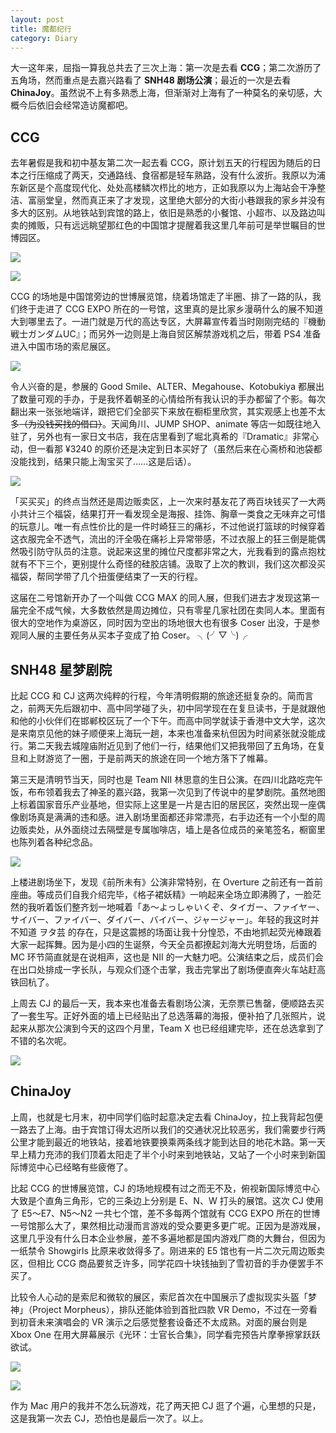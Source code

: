 ```yaml
---
layout: post
title: 魔都纪行
category: Diary
---
```


大一这年来，屈指一算我总共去了三次上海：第一次是去看 **CCG**；第二次游历了五角场，然而重点是去嘉兴路看了 **SNH48 剧场公演**；最近的一次是去看 **ChinaJoy**。虽然说不上有多熟悉上海，但渐渐对上海有了一种莫名的亲切感，大概今后依旧会经常造访魔都吧。

## CCG

去年暑假是我和初中基友第二次一起去看 CCG，原计划五天的行程因为随后的日本之行压缩成了两天，交通路线、食宿都是轻车熟路，没有什么波折。我原以为浦东新区是个高度现代化、处处高楼鳞次栉比的地方，正如我原以为上海站会干净整洁、富丽堂皇，然而真正来了才发现，这里绝大部分的大街小巷跟我的家乡并没有多大的区别。从地铁站到宾馆的路上，依旧是熟悉的小餐馆、小超市、以及路边叫卖的摊贩，只有远远眺望那红色的中国馆才提醒着我这里几年前可是举世瞩目的世博园区。

<!--more-->

![](/images/shanghai-travels-00.jpg)

![](/images/shanghai-travels-01.jpg)

CCG 的场地是中国馆旁边的世博展览馆，绕着场馆走了半圈、排了一路的队，我们终于走进了 CCG EXPO 所在的一号馆，这里真的是比家乡漫萌什么的展不知道大到哪里去了。一进门就是万代的高达专区，大屏幕宣传着当时刚刚完结的『機動戦士ガンダムUC』；而另外一边则是上海自贸区解禁游戏机之后，带着 PS4 准备进入中国市场的索尼展区。

![](/images/shanghai-travels-02.jpg)

令人兴奋的是，参展的 Good Smile、ALTER、Megahouse、Kotobukiya 都展出了数量可观的手办，于是我怀着朝圣的心情给所有我认识的手办都留了个影。每次翻出来一张张地端详，跟把它们全部买下来放在橱柜里欣赏，其实观感上也差不太多~~（为没钱买找的借口）~~。天闻角川、JUMP SHOP、animate 等店一如既往地入驻了，另外也有一家日文书店，我在店里看到了堀北真希的『Dramatic』非常心动，但一看那 ¥3240 的原价还是决定到日本买好了（虽然后来在心斋桥和池袋都没能找到，结果只能上淘宝买了……这是后话）。

![](/images/shanghai-travels-03.jpg)

「买买买」的终点当然还是周边贩卖区，上一次来时基友花了两百块钱买了一大两小共计三个福袋，结果打开一看发现全是海报、挂饰、胸章一类食之无味弃之可惜的玩意儿。唯一有点性价比的是一件时崎狂三的痛衫，不过他说打篮球的时候穿着这衣服完全不透气，流出的汗全吸在痛衫上异常带感，不过衣服上的狂三倒是能偶然吸引防守队员的注意。说起来这里的摊位尺度都非常之大，光我看到的露点抱枕就有不下三个，更别提什么奇怪的硅胶店铺。汲取了上次的教训，我们这次都没买福袋，帮同学带了几个扭蛋便结束了一天的行程。

这届在二号馆新开办了一个叫做 CCG MAX 的同人展，但我们进去才发现这第一届完全不成气候，大多数依然是周边摊位，只有零星几家社团在卖同人本。里面有很大的空地作为桌游区，同时因为空出的场地很大也有很多 Coser 出没，于是参观同人展的主要任务从买本子变成了拍 Coser。 ╮(╯▽╰)╭


## SNH48 星梦剧院

比起 CCG 和 CJ 这两次纯粹的行程，今年清明假期的旅途还挺复杂的。简而言之，前两天先后跟初中、高中同学碰了头，初中同学现在在复旦读书，于是就跟他和他的小伙伴们在邯郸校区玩了一个下午。而高中同学就读于香港中文大学，这次是来南京见他的妹子顺便来上海玩一趟，本来也准备来杭但因为时间紧张就没能成行。第二天我去城隍庙附近见到了他们一行，结果他们又把我带回了五角场，在复旦和上财游览了一圈，于是前两天的旅途在同一个地方落下了帷幕。

第三天是清明节当天，同时也是 Team NII 林思意的生日公演。在四川北路吃完午饭，布布领着我去了神圣的嘉兴路，我第一次见到了传说中的星梦剧院。虽然地图上标着国家音乐产业基地，但实际上这里是一片是古旧的居民区，突然出现一座偶像剧场真是满满的违和感。进入剧场里面都还非常漂亮，右手边还有一个小型的周边贩卖处，从外面绕过去隔壁是专属咖啡店，墙上是各位成员的亲笔签名，橱窗里也陈列着各种纪念品。

![](/images/shanghai-travels-04.jpg)

上楼进剧场坐下，发现《前所未有》公演非常特别，在 Overture 之前还有一首前座曲。等成员们自我介绍完毕，《格子裙妖精》一响起来全场立即沸腾了，一脸茫然的我听着饭们整齐划一地喊着「あ～よっしゃいくぞ、タイガー、ファイヤー、サイバー、ファイバー、ダイバー、バイバー、ジャージャー」。年轻的我这时并不知道 ヲタ芸 的存在，只是这震撼的场面让我十分惶恐，不由地抓起荧光棒跟着大家一起挥舞。因为是小四的生诞祭，今天全员都撩起刘海大光明登场，后面的 MC 环节简直就是在说相声，这也是 NII 的一大魅力吧。公演结束之后，成员们会在出口处排成一字长队，与观众们逐个击掌，我击完掌出了剧场便直奔火车站赶高铁回杭了。

上周去 CJ 的最后一天，我本来也准备去看剧场公演，无奈票已售罄，便顺路去买了一套生写。正好外面的墙上已经贴出了总选落幕的海报，便补拍了几张照片，说起来从那次公演到今天的这四个月里，Team X 也已经组建完毕，还在总选拿到了不错的名次呢。

![](/images/shanghai-travels-05.jpg)


## ChinaJoy

上周，也就是七月末，初中同学们临时起意决定去看 ChinaJoy，拉上我背起包便一路去了上海。由于宾馆订得太迟所以我们的交通状况比较恶劣，我们需要步行两公里才能到最近的地铁站，接着地铁要换乘两条线才能到达目的地花木路。第一天早上精力充沛的我们顶着太阳走了半个小时来到地铁站，又站了一个小时来到新国际博览中心已经略有些疲倦了。

比起 CCG 的世博展览馆，CJ 的场地规模有过之而无不及，俯视新国际博览中心大致是个直角三角形，它的三条边上分别是 E、N、W 打头的展馆。这次 CJ 使用了 E5～E7、N5～N2 一共七个馆，差不多每两个馆就有 CCG EXPO 所在的世博一号馆那么大了，果然相比动漫而言游戏的受众要更多更广呢。正因为是游戏展，这里几乎没有什么日本企业参展，差不多遍地都是国内游戏厂商的大舞台，但因为一纸禁令 Showgirls 比原来收敛得多了。刚进来的 E5 馆也有一片二次元周边贩卖区，但相比 CCG 商品要贫乏许多，同学花四十块钱抽到了雪初音的手办便罢手不买了。

比较令人心动的是索尼和微软的展区，索尼首次在中国展示了虚拟现实头盔「梦神」（Project Morpheus），排队还能体验到首批四款 VR Demo，不过在一旁看到初音未来演唱会的 VR 演示之后感觉整套设备还不太成熟。对面的展台则是 Xbox One 在用大屏幕展示《光环：士官长合集》，同学看完预告片摩拳擦掌跃跃欲试。

![](/images/shanghai-travels-06.jpg)

![](/images/shanghai-travels-07.jpg)

作为 Mac 用户的我并不怎么玩游戏，花了两天把 CJ 逛了个遍，心里想的只是，这是我第一次去 CJ，恐怕也是最后一次了。以上。
